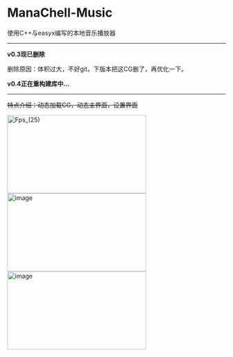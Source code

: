 # ManaChell-Music
使用C++与easyx编写的本地音乐播放器
***
**v0.3现已删除**

删除原因：体积过大，不好git，下版本把这CG删了，再优化一下。


**v0.4正在重构建库中...**
***

~~特点介绍：动态加载CG，动态主界面，设置界面~~

<img width="320" height="180" alt="Fps_(25)" src="https://github.com/user-attachments/assets/09e97b95-466d-4fd7-b133-f0abec2e5206" />
<img width="320" height="180" alt="image" src="https://github.com/user-attachments/assets/e48d13a6-6116-4946-9905-d46ff7f6bc29" />
<img width="320" height="180" alt="image" src="https://github.com/user-attachments/assets/55978fd2-b22e-4453-bcf2-9514672582e1" />
